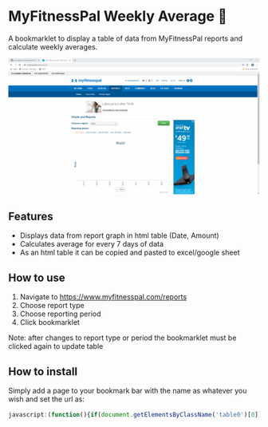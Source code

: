 # MyFitnessPal Weekly Average :muscle:
A bookmarklet to display a table of data from MyFitnessPal reports and calculate weekly averages.

<kbd>![demo](demo.gif) </kbd>

## Features
  * Displays data from report graph in html table (Date, Amount)
  * Calculates average for every 7 days of data
  * As an html table it can be copied and pasted to excel/google sheet

## How to use
  1. Navigate to https://www.myfitnesspal.com/reports
  2. Choose report type
  3. Choose reporting period
  4. Click bookmarklet

Note: after changes to report type or period the bookmarklet must be clicked again to update table

## How to install
  Simply add a page to your bookmark bar with the name as whatever you wish and set the url as:

```javascript
javascript:(function(){if(document.getElementsByClassName('table0')[0]){document.getElementsByClassName('table0')[0].remove();}var t=document.getElementById('main').appendChild(document.createElement('table'));t.className='table0';var head=t.appendChild(document.createElement('thead')).appendChild(document.createElement('tr'));head.appendChild(document.createElement('td')).textContent='Date';head.appendChild(document.createElement('td')).textContent='Amount';head.appendChild(document.createElement('td')).textContent='Weekly Average';var body=t.appendChild(document.createElement('tbody'));var c,a;var l=MFP.Reports.chart.series[0].data.length;var i=l;var s=0;while(i--){s+=MFP.Reports.chart.series[0].data[i].y;c=body.appendChild(document.createElement('tr'));c.appendChild(document.createElement('td')).textContent=MFP.Reports.chart.series[0].data[i].category;c.appendChild(document.createElement('td')).textContent=MFP.Reports.chart.series[0].data[i].y;a=c.appendChild(document.createElement('td'));if((l-i)%7==0){a.textContent=(s/7).toFixed(2);a.style.backgroundColor='rgb(217, 217, 217)';s=0;}}})();
```

